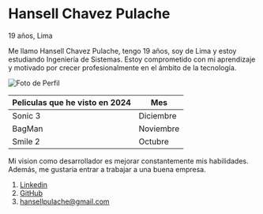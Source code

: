 # Hansell Chavez Pulache

19 años, Lima

Me llamo Hansell Chavez Pulache, tengo 19 años, soy de Lima y estoy estudiando Ingeniería de Sistemas. Estoy comprometido con mi aprendizaje y motivado por crecer profesionalmente en el ámbito de la tecnología.

![Foto de Perfil](https://i.pinimg.com/236x/4a/7e/c4/4a7ec4b8bb3d31c356000c699ba7bfea.jpg)

| Peliculas que he visto en 2024  | Mes |
| ------------- | ------------- |
| Sonic 3  | Diciembre  |
| BagMan  | Noviembre  |
| Smile 2  | Octubre  |

Mi vision como desarrollador es mejorar constantemente mis habilidades. Además, me gustaria entrar a trabajar a una buena empresa.

1. [Linkedin](https://www.linkedin.com/in/hansell-chavez-160970338/)
2. [GitHub](https://github.com/HansellT)
3. [hansellpulache@gmail.com](mailto:hansellpulache@gmail.com)
